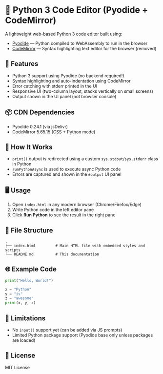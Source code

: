# 🐍 Python 3 Code Editor (Pyodide + CodeMirror)

A lightweight web-based Python 3 code editor built using:

* [Pyodide](https://pyodide.org/) — Python compiled to WebAssembly to run in the browser
* [CodeMirror](https://codemirror.net/) — Syntax highlighting text editor for the browser (removed)

## 🚀 Features

* Python 3 support using Pyodide (no backend required!)
* Syntax highlighting and auto-indentation using CodeMirror
* Error catching with stderr printed in the UI
* Responsive UI (two-column layout, stacks vertically on small screens)
* Output shown in the UI panel (not browser console)

## 📦 CDN Dependencies

* Pyodide 0.24.1 (via jsDelivr)
* CodeMirror 5.65.15 (CSS + Python mode)

## 🔧 How It Works

* `print()` output is redirected using a custom `sys.stdout`/`sys.stderr` class in Python
* `runPythonAsync` is used to execute async Python code
* Errors are captured and shown in the `#output` UI panel

## 🖥️ Usage

1. Open `index.html` in any modern browser (Chrome/Firefox/Edge)
2. Write Python code in the left editor pane
3. Click **Run Python** to see the result in the right pane

## 📁 File Structure

```
.
├── index.html         # Main HTML file with embedded styles and scripts
└── README.md          # This documentation
```

## 🌐 Example Code

```python
print("Hello, World!")

x = "Python"
y = "is"
z = "awesome"
print(x, y, z)
```

## 📌 Limitations

* No `input()` support yet (can be added via JS prompts)
* Limited Python package support (Pyodide base only unless packages are loaded)

## 📄 License

MIT License
